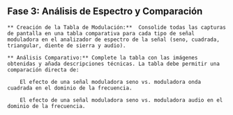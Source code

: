 ## Fase 3: Análisis de Espectro y Comparación

    ** Creación de la Tabla de Modulación:**  Consolide todas las capturas de pantalla en una tabla comparativa para cada tipo de señal moduladora en el analizador de espectro de la señal (seno, cuadrada, triangular, diente de sierra y audio).

    ** Análisis Comparativo:** Complete la tabla con las imágenes obtenidas y añada descripciones técnicas. La tabla debe permitir una comparación directa de:

        El efecto de una señal moduladora seno vs. moduladora onda cuadrada en el dominio de la frecuencia.

        El efecto de una señal moduladora seno vs. moduladora audio en el dominio de la frecuencia.

